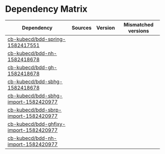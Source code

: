 # Dependency Matrix

Dependency | Sources | Version | Mismatched versions
---------- | ------- | ------- | -------------------
[cb-kubecd/bdd-spring-1582417551](https://github.com/cb-kubecd/bdd-spring-1582417551.git) |  | []() | 
[cb-kubecd/bdd-nh-1582418678](https://github.com/cb-kubecd/bdd-nh-1582418678.git) |  | []() | 
[cb-kubecd/bdd-gh-1582418678](https://github.com/cb-kubecd/bdd-gh-1582418678.git) |  | []() | 
[cb-kubecd/bdd-sbhg-1582418678](https://github.com/cb-kubecd/bdd-sbhg-1582418678.git) |  | []() | 
[cb-kubecd/bdd-sbhg-import-1582420977](https://github.com/cb-kubecd/bdd-sbhg-import-1582420977.git) |  | []() | 
[cb-kubecd/bdd-sbrp-import-1582420977](https://github.com/cb-kubecd/bdd-sbrp-import-1582420977.git) |  | []() | 
[cb-kubecd/bdd-ghfjxy-import-1582420977](https://github.com/cb-kubecd/bdd-ghfjxy-import-1582420977.git) |  | []() | 
[cb-kubecd/bdd-nh-import-1582420977](https://github.com/cb-kubecd/bdd-nh-import-1582420977.git) |  | []() | 
